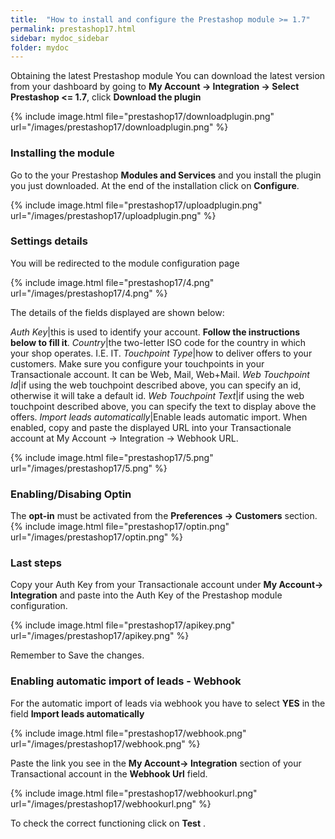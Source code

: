 ```yaml
---
title:  "How to install and configure the Prestashop module >= 1.7"
permalink: prestashop17.html
sidebar: mydoc_sidebar
folder: mydoc
---
```



Obtaining the latest Prestashop module
You can download the latest version from your dashboard by going to **My Account -> Integration -> Select Prestashop <= 1.7**, click **Download the plugin**

{% include image.html file="prestashop17/downloadplugin.png" url="/images/prestashop17/downloadplugin.png" %}

### Installing the module

Go to the your Prestashop **Modules and Services** and you install the plugin you just downloaded. At the end of the installation click on **Configure**.

{% include image.html file="prestashop17/uploadplugin.png" url="/images/prestashop17/uploadplugin.png" %}


### Settings details
You will be redirected to the module configuration page

{% include image.html file="prestashop17/4.png" url="/images/prestashop17/4.png" %}

The details of the fields displayed are shown below:

*Auth Key*|this is used to identify your account. **Follow the instructions below to fill it**.
*Country*|the two-letter ISO code for the country in which your shop operates. I.E. IT.
*Touchpoint Type*|how to deliver offers to your customers. Make sure you configure your touchpoints in your Transactionale account. It can be Web, Mail, Web+Mail.
*Web Touchpoint Id*|if using the web touchpoint described above, you can specify an id, otherwise it will take a default id.
*Web Touchpoint Text*|if using the web touchpoint described above, you can specify the text to display above the offers.
*Import leads automatically*|Enable leads automatic import. When enabled, copy and paste the displayed URL into your Transactionale account at My Account -> Integration -> Webhook URL.

{% include image.html file="prestashop17/5.png" url="/images/prestashop17/5.png" %}

### Enabling/Disabing Optin

The **opt-in** must be activated from the **Preferences -> Customers** section.
{% include image.html file="prestashop17/optin.png" url="/images/prestashop17/optin.png" %}

### Last steps

Copy your Auth Key from your Transactionale account under  **My Account-> Integration**  and paste into the Auth Key of the Prestashop module configuration.

{% include image.html file="prestashop17/apikey.png" url="/images/prestashop17/apikey.png" %}

Remember to Save the changes.

### Enabling automatic import of leads - Webhook

For the automatic import of leads via webhook you have to select **YES** in the field **Import leads automatically**

{% include image.html file="prestashop17/webhook.png" url="/images/prestashop17/webhook.png" %}

Paste the link you see in the **My Account-> Integration** section of your Transactional account in the **Webhook Url** field.

{% include image.html file="prestashop17/webhookurl.png" url="/images/prestashop17/webhookurl.png" %}

To check the correct functioning click on **Test** .